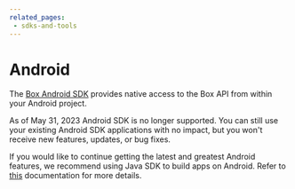 ```yaml
---
related_pages:
 - sdks-and-tools
---
```


# Android

The [Box Android SDK][android-sdk] provides native access to the Box API from
within your Android project.

<Message type='warning'>
As of May 31, 2023 Android SDK is no
longer supported.
You can still use your
existing Android SDK applications with no impact,
but you won't receive new features,
updates, or bug fixes.

If you would like to continue getting
the latest and greatest Android features, 
we recommend using Java SDK to build apps on Android.
Refer to [this][android-docs] documentation for more details.
</Message>

[android-sdk]: https://github.com/box/box-android-sdk 
[android-docs]: https://github.com/box/box-java-sdk/blob/main/doc/android.md
